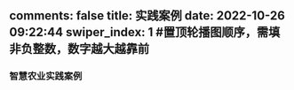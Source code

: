 comments: false
title: 实践案例
date: 2022-10-26 09:22:44
swiper_index: 1 #置顶轮播图顺序，需填非负整数，数字越大越靠前
---

### 智慧农业实践案例
